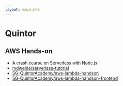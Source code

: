 ```yaml
---
layout: main.hbs
---
```

# Quintor

## AWS Hands-on

* [A crash course on Serverless with Node.js](https://hackernoon.com/a-crash-course-on-serverless-with-node-js-632b37d58b44)
* [rvdweide/serverless-tutorial](https://git.quintor.nl/rvdweide/serverless-tutorial)
* [SG-QuintorAcademy/aws-lambda-handson](https://git.quintor.nl/SG-QuintorAcademy/aws-lambda-handson)
* [SG-QuintorAcademy/aws-lambda-handson-frontend](https://git.quintor.nl/SG-QuintorAcademy/aws-lambda-handson-frontend)
